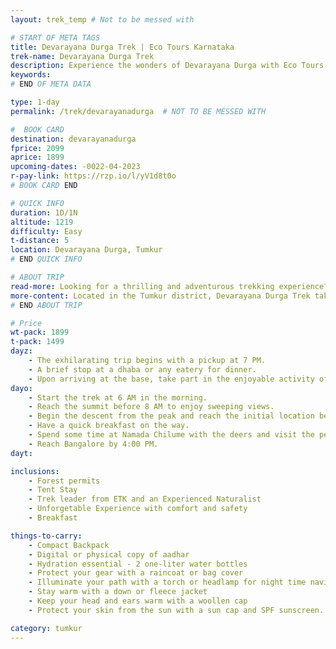 ```yaml
---
layout: trek_temp # Not to be messed with

# START OF META TAGS
title: Devarayana Durga Trek | Eco Tours Karnataka
trek-name: Devarayana Durga Trek
description: Experience the wonders of Devarayana Durga with Eco Tours Karnataka. This trek is the best way to break free from the chaos and pollution of city life and embrace nature. Book now and get ready for the adventure!
keywords: 
# END OF META DATA

type: 1-day
permalink: /trek/devarayanadurga  # NOT TO BE MESSED WITH

#  BOOK CARD
destination: devarayanadurga
fprice: 2099
aprice: 1899
upcoming-dates: -0022-04-2023
r-pay-link: https://rzp.io/l/yV1d8t0o
# BOOK CARD END

# QUICK INFO
duration: 1D/1N
altitude: 1219
difficulty: Easy
t-distance: 5
location: Devarayana Durga, Tumkur
# END QUICK INFO

# ABOUT TRIP
read-more: Looking for a thrilling and adventurous trekking experience? Look no further than Devarayana Durga Trek! Nestled in the heart of Karnataka, Devarayana Durga offers breathtaking views of the natural beauty of the region. Our trekking company offers an unforgettable trekking experience for all adventure enthusiasts.
more-content: Located in the Tumkur district, Devarayana Durga Trek takes you through lush green forests, rolling hills, and rocky terrain. The trek starts from the foothills and takes you all the way up to the summit, where you can witness stunning views of the surrounding landscape. The trek is moderate in difficulty and is suitable for both beginners and experienced trekkers.<br><br>The journey begins with a drive from Bangalore to Devarayana Durga base camp, which is located at an altitude of 1177 meters. From here, we start our trek through dense forests and picturesque meadows. As you ascend the hill, you will come across ancient temples and ruins that are steeped in history and culture. The trek takes you through different terrains, from steep rock faces to narrow ridges, providing a diverse and exciting experience.<br><br>At the summit, you will be rewarded with breathtaking views of the surrounding landscape. The view of the Arkavathi River flowing through the valley is a sight to behold. The summit is also home to a beautiful temple dedicated to Lord Narasimha, which adds to the spiritual significance of the trek.<br><br>After the exhilarating Devarayana Durga Trek, take a break and relax at Namada Chilume and Mandaragiri Hills. These two locations are must-visit places near Devarayana Durga and offer a unique blend of natural beauty, history, and culture.<br><br>Namada Chilume is a natural spring that is believed to have medicinal properties. It is located in the middle of a forest, and the water that flows from it is crystal clear and refreshing. Take a stroll around the site, immerse yourself in the serene surroundings, and experience the natural beauty of the place.<br><br>Mandaragiri Hills is another popular tourist spot near Devarayana Durga. The hill is home to a 450-year-old Jain temple, which is a significant pilgrimage site for the Jain community. The hill is also known for its unique rock formations, which provide a great opportunity for rock climbing enthusiasts. The view from the top of the hill is breathtaking, and you can witness the beauty of the surrounding landscape.
# END ABOUT TRIP

# Price
wt-pack: 1899
t-pack: 1499
dayz:
    - The exhilarating trip begins with a pickup at 7 PM.
    - A brief stop at a dhaba or any eatery for dinner.
    - Upon arriving at the base, take part in the enjoyable activity of setting up tents and then rest for the night in your respective tents.
dayo: 
    - Start the trek at 6 AM in the morning.
    - Reach the summit before 8 AM to enjoy sweeping views.
    - Begin the descent from the peak and reach the initial location before 10:00 AM.
    - Have a quick breakfast on the way.
    - Spend some time at Namada Chilume with the deers and visit the peacock shaped jain temple at Mandaragiri.
    - Reach Bangalore by 4:00 PM.
dayt: 

inclusions:
    - Forest permits
    - Tent Stay
    - Trek leader from ETK and an Experienced Naturalist
    - Unforgetable Experience with comfort and safety
    - Breakfast

things-to-carry: 
    - Compact Backpack
    - Digital or physical copy of aadhar
    - Hydration essential - 2 one-liter water bottles
    - Protect your gear with a raincoat or bag cover
    - Illuminate your path with a torch or headlamp for night time navigation
    - Stay warm with a down or fleece jacket
    - Keep your head and ears warm with a woollen cap
    - Protect your skin from the sun with a sun cap and SPF sunscreen.

category: tumkur
---
```

